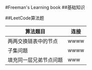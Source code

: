 #Freeman's Learning book
##基础知识

##LeetCode算法题

|算法题目|连接|
|---|---|
|两两交换链表中的节点|wwww|
|子集问题|wwww|
|填充同一层兄弟节点问题|www|

